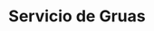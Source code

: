 ---
title: "Servicio de Gruas"
url: /cochabamba/servicio-de-gruas/
shop: reparación de automóviles
---